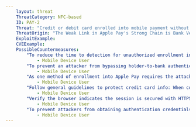 ```yaml
---
    layout: threat
    ThreatCategory: NFC-based
    ID: PAY-2
    Threat: "Credit or debit card enrolled into mobile payment without cardholder authorization"
    ThreatOrigin: "The Weak Link in Apple Pay's Strong Chain is Bank Verification. Who's to Blame? [^14]"
    ExploitExample:
    CVEExample:
    PossibleCountermeasures:
        "To reduce the time to detection for unauthorized enrollment in mobile payment services, use credit monitoring services to monitor credit card accounts for unauthorized changes.":
            - Mobile Device User
        "To prevent an attacker from bypassing holder-to-bank authentication to achieve card enrollment, configure payment services to use multi-factor authentication to enroll the user's card into a mobile payment service.":
            - Mobile Device User
        "As one method of enrollment into Apple Pay requires the attacker to provide the CVV, use strong physical security mechanisms to prevent unauthorized disclosure of the CVV. See iOS Security: iOS 9.3 and Later [^54]":
            - Mobile Device User
        "Follow general guidelines to protect credit card info: When conducting online transactions or accessing banking sites online, never access the URL from a link in an email or SMS/MMS; always type the URL directly into the location bar.":
            - Mobile Device User
        "Verify the browser indicates the session is secured with HTTPS before authenticating to a banking site or making online payments to vendors.":
            - Mobile Device User
        "To prevent attackers from obtaining authentication credentials or account details for payment systems, never access banking sites from public or untrusted systems, as these may have been infected with malware designed to steal authentication credentials or credit card information.":
            - Mobile Device User
---
```


